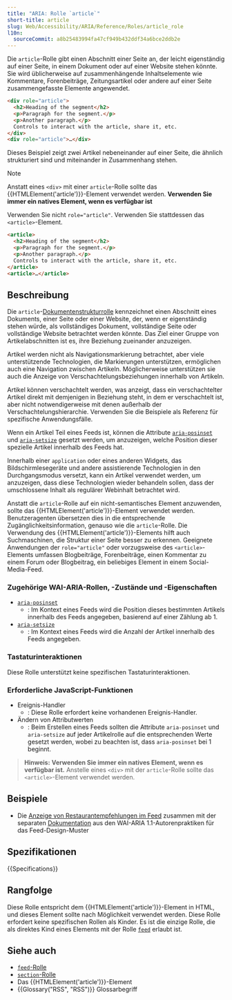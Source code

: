 ```yaml
---
title: "ARIA: Rolle `article`"
short-title: article
slug: Web/Accessibility/ARIA/Reference/Roles/article_role
l10n:
  sourceCommit: a8b25483994fa47cf949b432ddf34a6bce2ddb2e
---
```


Die `article`-Rolle gibt einen Abschnitt einer Seite an, der leicht eigenständig auf einer Seite, in einem Dokument oder auf einer Website stehen könnte. Sie wird üblicherweise auf zusammenhängende Inhaltselemente wie Kommentare, Forenbeiträge, Zeitungsartikel oder andere auf einer Seite zusammengefasste Elemente angewendet.

```html
<div role="article">
  <h2>Heading of the segment</h2>
  <p>Paragraph for the segment.</p>
  <p>Another paragraph.</p>
  Controls to interact with the article, share it, etc.
</div>
<div role="article">…</div>
```

Dieses Beispiel zeigt zwei Artikel nebeneinander auf einer Seite, die ähnlich strukturiert sind und miteinander in Zusammenhang stehen.

> [!NOTE]
> Anstatt eines `<div>` mit einer `article`-Rolle sollte das {{HTMLElement('article')}}-Element verwendet werden. **Verwenden Sie immer ein natives Element, wenn es verfügbar ist**

Verwenden Sie nicht `role="article"`. Verwenden Sie stattdessen das `<article>`-Element.

```html
<article>
  <h2>Heading of the segment</h2>
  <p>Paragraph for the segment.</p>
  <p>Another paragraph.</p>
  Controls to interact with the article, share it, etc.
</article>
<article>…</article>
```

## Beschreibung

Die `article`-[Dokumentenstrukturrolle](/de/docs/Web/Accessibility/ARIA/Reference/Roles#1._document_structure_roles) kennzeichnet einen Abschnitt eines Dokuments, einer Seite oder einer Website, der, wenn er eigenständig stehen würde, als vollständiges Dokument, vollständige Seite oder vollständige Website betrachtet werden könnte. Das Ziel einer Gruppe von Artikelabschnitten ist es, ihre Beziehung zueinander anzuzeigen.

Artikel werden nicht als Navigationsmarkierung betrachtet, aber viele unterstützende Technologien, die Markierungen unterstützen, ermöglichen auch eine Navigation zwischen Artikeln. Möglicherweise unterstützen sie auch die Anzeige von Verschachtelungsbeziehungen innerhalb von Artikeln.

Artikel können verschachtelt werden, was anzeigt, dass ein verschachtelter Artikel direkt mit demjenigen in Beziehung steht, in dem er verschachtelt ist, aber nicht notwendigerweise mit denen außerhalb der Verschachtelungshierarchie. Verwenden Sie die Beispiele als Referenz für spezifische Anwendungsfälle.

Wenn ein Artikel Teil eines Feeds ist, können die Attribute [`aria-posinset`](/de/docs/Web/Accessibility/ARIA/Reference/Attributes/aria-posinset) und [`aria-setsize`](/de/docs/Web/Accessibility/ARIA/Reference/Attributes/aria-setsize) gesetzt werden, um anzuzeigen, welche Position dieser spezielle Artikel innerhalb des Feeds hat.

Innerhalb einer `application` oder eines anderen Widgets, das Bildschirmlesegeräte und andere assistierende Technologien in den Durchgangsmodus versetzt, kann ein Artikel verwendet werden, um anzuzeigen, dass diese Technologien wieder behandeln sollen, dass der umschlossene Inhalt als regulärer Webinhalt betrachtet wird.

Anstatt die `article`-Rolle auf ein nicht-semantisches Element anzuwenden, sollte das {{HTMLElement('article')}}-Element verwendet werden. Benutzeragenten übersetzen dies in die entsprechende Zugänglichkeitsinformation, genauso wie die `article`-Rolle. Die Verwendung des {{HTMLElement('article')}}-Elements hilft auch Suchmaschinen, die Struktur einer Seite besser zu erkennen. Geeignete Anwendungen der `role="article"` oder vorzugsweise des `<article>`-Elements umfassen Blogbeiträge, Forenbeiträge, einen Kommentar zu einem Forum oder Blogbeitrag, ein beliebiges Element in einem Social-Media-Feed.

### Zugehörige WAI-ARIA-Rollen, -Zustände und -Eigenschaften

- [`aria-posinset`](/de/docs/Web/Accessibility/ARIA/Reference/Attributes/aria-posinset)
  - : Im Kontext eines Feeds wird die Position dieses bestimmten Artikels innerhalb des Feeds angegeben, basierend auf einer Zählung ab 1.
- [`aria-setsize`](/de/docs/Web/Accessibility/ARIA/Reference/Attributes/aria-setsize)
  - : Im Kontext eines Feeds wird die Anzahl der Artikel innerhalb des Feeds angegeben.

### Tastaturinteraktionen

Diese Rolle unterstützt keine spezifischen Tastaturinteraktionen.

### Erforderliche JavaScript-Funktionen

- Ereignis-Handler
  - : Diese Rolle erfordert keine vorhandenen Ereignis-Handler.
- Ändern von Attributwerten
  - : Beim Erstellen eines Feeds sollten die Attribute `aria-posinset` und `aria-setsize` auf jeder Artikelrolle auf die entsprechenden Werte gesetzt werden, wobei zu beachten ist, dass `aria-posinset` bei 1 beginnt.

> **Hinweis:** **Verwenden Sie immer ein natives Element, wenn es verfügbar ist.** Anstelle eines `<div>` mit der `article`-Rolle sollte das `<article>`-Element verwendet werden.

## Beispiele

- Die [Anzeige von Restaurantempfehlungen im Feed](https://www.w3.org/WAI/ARIA/apg/patterns/feed/examples/feed-display.html) zusammen mit der separaten [Dokumentation](https://www.w3.org/WAI/ARIA/apg/patterns/feed/examples/feed/) aus den WAI-ARIA 1.1-Autorenpraktiken für das Feed-Design-Muster

## Spezifikationen

{{Specifications}}

## Rangfolge

Diese Rolle entspricht dem {{HTMLElement('article')}}-Element in HTML, und dieses Element sollte nach Möglichkeit verwendet werden. Diese Rolle erfordert keine spezifischen Rollen als Kinder. Es ist die einzige Rolle, die als direktes Kind eines Elements mit der Rolle [`feed`](/de/docs/Web/Accessibility/ARIA/Reference/Roles/feed_role) erlaubt ist.

## Siehe auch

- [`feed`-Rolle](/de/docs/Web/Accessibility/ARIA/Reference/Roles/feed_role)
- [`section`-Rolle](/de/docs/Web/Accessibility/ARIA/Reference/Roles/section_role)
- Das {{HTMLElement('article')}}-Element
- {{Glossary("RSS", "RSS")}} Glossarbegriff
